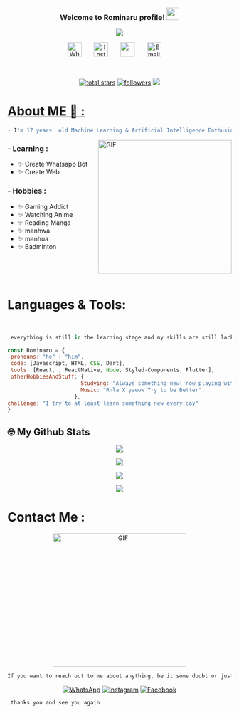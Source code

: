 <h3 align="center">
  Welcome to Rominaru profile!
  <img src="https://media.giphy.com/media/hvRJCLFzcasrR4ia7z/giphy.gif" width="28">
</h3>

<!-- Typing SVG by DenverCoder1 - https://github.com/DenverCoder1/readme-typing-svg -->
<p align="center">
  <a href="https://github.com/DenverCoder1/readme-typing-svg"><img src="https://readme-typing-svg.herokuapp.com/?lines=Full-stack%20web%20and%20Bot%20developer;Experienced%20UI%2FUX%20Designer;2%2B%20years%20of%20coding%20experience;Always%20learning%20new%20things&font=Fira%20Code&center=true&width=440&height=45&color=f75c7e&vCenter=true&size=22"></a>
</p>

<!-- Social icons section -->
<p align="center">
  <a href="https://wa.me/6289638023602"><img width="32px" alt="WhatsApp" title="WhatsApp" src="https://icons-for-free.com/iconfiles/png/512/rs+social+whatsapp+icon-1320190674429132495.png"/></a>
  &#8287;&#8287;&#8287;&#8287;&#8287;
  <a href="https://instagram.com/romi_muh05"><img width="32px" alt="Instagram" title="Instagram" src="https://icons-for-free.com/iconfiles/png/512/media+rs+social+icon-1320190673019098590.png"/></a>
  &#8287;&#8287;&#8287;&#8287;&#8287;
  <a href="https://www.facebook.com/romi.muharam.18/" alt="Facebook" title="Facebook"><img width="32px" src="https://icons-for-free.com/iconfiles/png/512/media+rs+social+icon-1320190672784042941.png"/></a>
  &#8287;&#8287;&#8287;&#8287;&#8287;
  <a href="romi49610@gmail.com"><img width="32px" alt="Email" title="Email" src="https://icons-for-free.com/iconfiles/png/512/media+rs+social+icon-1320190672723102548.png"></a>
  &#8287;&#8287;&#8287;&#8287;&#8287;
</p>

<br/>

<!-- Social badges section -->
<p align="center">
  <a href="https://github.com/Rominaru?tab=repositories&sort=stargazers">
    <img alt="total stars" title="Total stars on GitHub" src="https://custom-icon-badges.herokuapp.com/badge/dynamic/json?logo=star&color=55960c&labelColor=488207&label=Stars&style=for-the-badge&query=%24.stars&url=https://api.github-star-counter.workers.dev/user/Rominaru"/></a>
  <a href="https://github.com/Rominaru?tab=followers">
    <img alt="followers" title="Follow me on Github" src="https://custom-icon-badges.herokuapp.com/github/followers/Rominaru?color=236ad3&labelColor=1155ba&style=for-the-badge&logo=person-add&label=Follow&logoColor=white"/></a>
  <a href="https://github.com/Rominaru/Simple-View-Counter">
    <img src="https://api.visitorbadge.io/api/VisitorHit?user=Rominaru&repo=github-visitors-badge&countColor=%237B1E7A" />
</p>

<!-- about -->
# About ME 💬 :

```js 
- I'm 17 years  old Machine Learning & Artificial Intelligence Enthusiast from Indonesia.
```

<img hight="600" width="300" alt="GIF" align="right" src="https://i.pinimg.com/564x/2d/04/ab/2d04aba8d01062d36b67f5ce3c7dbd92.jpg">

### - Learning :
- ✨ Create Whatsapp Bot
- ✨ Create Web

### - Hobbies : 
- ✨ Gaming Addict
- ✨ Watching Anime
- ✨ Reading Manga
- ✨ manhwa
- ✨ manhua
- ✨ Badminton

</br>
</br>
</br>


<!-- programm -->
# Languages & Tools:
</br>

<p align="center">

```js
 everything is still in the learning stage and my skills are still lacking
 ```
 ```javascript
const Rominaru = {
  pronouns: "he" | "him",
  code: [Javascript, HTML, CSS, Dart],
  tools: [React, , ReactNative, Node, Styled-Components, Flutter],
  otherHobbiesAndStuff: {       
                        Studying: "Always something new! now playing with Dart",
                        Music: "Rnla X yaeow Try to be Better",
                      },
 challenge: "I try to at least learn something new every day"
}
```


<!-- stat -->
## 🤓 My Github Stats

<p align="center">
    <img src="https://github-readme-stats.vercel.app/api?username=Rominaru&show_icons=true&theme=dark" />
</p>
<p align="center">
  <a href="https://github.com/Rominaru"><img src="https://github-readme-streak-stats.herokuapp.com?user=Rominaru&theme=tokyonight&hide_border=false&properties=background&border=%239611C5FF" /><a>
</p>
  
<p align="center">
  <a href="https://github.com/Rominaru"><img src="https://github-readme-stats.vercel.app/api/top-langs?username=Rominaru&theme=tokyonight&layout=compact" /></a>
</p>
  
<p align="center">
  <a href="https://github.com/Rominaru"><img src="https://github-profile-trophy.vercel.app/?username=Rominaru&theme=radical&margin-w=20&no-bg=true&no-frame=false" /><a>
</p>

<!-- end -->
# Contact Me :
<p align="center">
<img hight="500" width="300" alt="GIF" align="center" src="https://i.pinimg.com/736x/75/21/ca/7521ca868ba7b0520fb2ef1ca79f0a6a.jpg">
</p>

```js
If you want to reach out to me about anything, be it some doubt or just to hangout and talk or want to game together just ping me 😉.
```

<p align="center">
  <a href="https://wa.me/6289638023602">
    <img alt="WhatsApp" title="WhatsApp Me" src="https://custom-icon-badges.herokuapp.com/badge/dynamic/json?logo=whatsapp&color=55960c&labelColor=488207&label=WhatsApp&style=for-the-badge&query=%24.stars&url=https://api.github-star-counter.workers.dev/user/Rominaru"/></a>
  <a href="https://instagram.com/romi_muh05">
    <img alt="Instagram" title="Instagram Me" src="https://custom-icon-badges.herokuapp.com/github/followers/Rominaru?color=236ad3&labelColor=1155ba&style=for-the-badge&logo=instagram&label=Instagram&logoColor=white"/></a>
  <a href="https://www.facebook.com/romi.muharam.18/">
    <img alt="Facebook" title="Facebook Me" src="https://custom-icon-badges.herokuapp.com/badge/dynamic/json?logo=facebook&color=55960c&labelColor=488207&label=Facebook&style=for-the-badge&query=%24.stars&url=https://api.github-star-counter.workers.dev/user/Rominaru"/></a>
</p>

 
```js
 thanks you and see you again 
 ```
